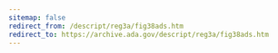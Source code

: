 ```yaml
---
sitemap: false 
redirect_from: /descript/reg3a/fig38ads.htm 
redirect_to: https://archive.ada.gov/descript/reg3a/fig38ads.htm 
---
```

